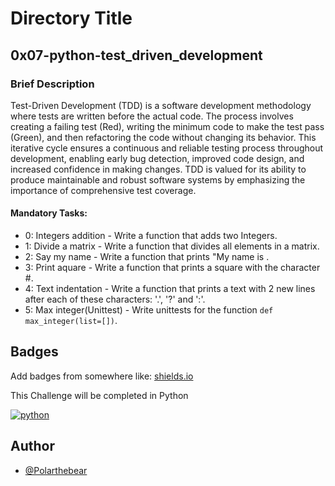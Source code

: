 
# Directory Title

## 0x07-python-test_driven_development

### Brief Description
Test-Driven Development (TDD) is a software development methodology where tests are written before the actual code. The process involves creating a failing test (Red), writing the minimum code to make the test pass (Green), and then refactoring the code without changing its behavior. This iterative cycle ensures a continuous and reliable testing process throughout development, enabling early bug detection, improved code design, and increased confidence in making changes. TDD is valued for its ability to produce maintainable and robust software systems by emphasizing the importance of comprehensive test coverage.

#### Mandatory Tasks:
- 0: Integers addition - Write a function that adds two Integers.
- 1: Divide a matrix - Write a function that divides all elements in a matrix.
- 2: Say my name - Write a function that prints "My name is <first name> <last name>.
- 3: Print aquare - Write a function that prints a square with the character #.
- 4: Text indentation - Write a function that prints a text with 2 new lines after each of these characters: '.', '?' and ':'.
- 5: Max integer(Unittest) - Write unittests for the function `def max_integer(list=[])`.




## Badges

Add badges from somewhere like: [shields.io](https://shields.io/)

This Challenge will be completed in Python

[![python](https://img.shields.io/badge/Python-3.9-3776AB.svg?style=flat&logo=python&logoColor=white)](https://www.python.org)



## Author

- [@Polarthebear](https://www.github.com/polarthebear)


